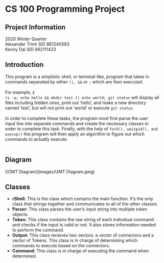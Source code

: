 # CS 100 Programming Project
## Project Information
2020 Winter Quarter\
Alexander Trinh SID 861240583\
Kenny Dai SID 862111423
## Introduction
This program is a simplistic shell, or terminal-like, program that takes in commands separated by either <code>||, &&</code> or <code>;</code> which are then executed.<br/><br/>
For example, <code>$ ls -a; echo hello && mkdir test || echo world; git status</code> will display all files including hidden ones, print out ‘hello’, and make a new directory named ‘test’, but will not print out ‘world’ or execute <code>git status</code>.<br/><br/>
In order to complete these tasks, the program most first parse the user input line into separate commands and create the necessary classes in order to complete this task. Finally, with the help of <code>fork(), waitpid(), and execvp()</code> the program will then apply an algorithm to figure out which commands to actually execute.<br/><br/>
## Diagram
![OMT Diagram](images/UMT Diagram.jpeg)
## Classes
 - **rShell:** This is the class which contains the main function. It’s the only class that strings together and communicates to all of the other classes.
 - **Parser:** This class parses the user’s input string into multiple token objects.
 - **Token:** This class contains the raw string of each individual command and checks if the input is valid or not. It also stores information needed to perform the command.
 - **Output:** This class receives two vectors: a vector of connectors and a vector of Tokens. This class is in charge of determining which commands to execute based on the connectors.
 - **Command:** This class is in charge of executing the command when determined.
<br/><br/>
